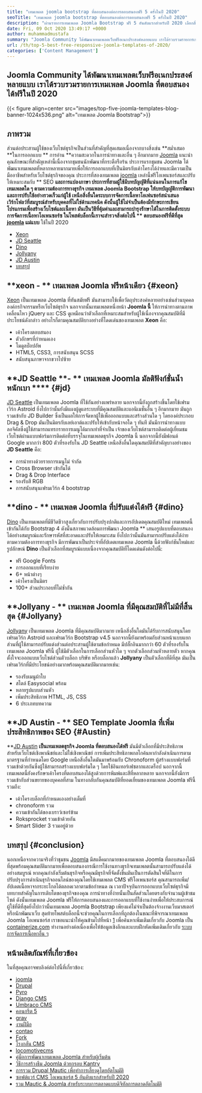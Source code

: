```yaml
---
title: "เทมเพลต joomla bootstrap ที่ตอบสนองต่อการตอบสนองฟรี 5 ครั้งในปี 2020" 
seoTitle: "เทมเพลต joomla bootstrap ที่ตอบสนองต่อการตอบสนองฟรี 5 ครั้งในปี 2020" 
description: "ผ่านรายการเทมเพลต Joomla Bootstrap ฟรี 5 อันดับแรกสำหรับปี 2020 เลือกสิ่งที่ดีที่สุดที่เหมาะกับการออกแบบและประสบการณ์การใช้งานของเว็บไซต์ธุรกิจของคุณ" 
date: Fri, 09 Oct 2020 13:49:17 +0000
author: muhammadmustafa
summary: "Joomla Community ได้พัฒนาเทมเพลตเว็บฟรีอเนกประสงค์หลายแบบ เราได้รวบรวมรายการเทมเพลต Joomla ที่ตอบสนองได้ฟรีในปี 2020" 
url: /th/top-5-best-free-responsive-joomla-templates-of-2020/
categories: ['Content Management']
---
```


## Joomla Community ได้พัฒนาเทมเพลตเว็บฟรีอเนกประสงค์หลายแบบ เราได้รวบรวมรายการเทมเพลต Joomla ที่ตอบสนองได้ฟรีในปี 2020

{{< figure align=center src="images/top-five-joomla-templates-blog-banner-1024x536.png" alt="เทมเพลต Joomla Bootstrap">}}


## ภาพรวม
ส่วนต่อประสานผู้ใช้ของเว็บไซต์ธุรกิจเป็นส่วนที่สำคัญที่สุดเสมอเนื่องจากบางสิ่งเช่น **สม่ำเสมอ  **ในการออกแบบ **  การอ่าน  **ความสะดวกในการนำทางและอื่น ๆ อีกมากมาย [Joomla][1] แนะนำคุณลักษณะที่สำคัญเหล่านี้เนื่องจากชุมชนนักพัฒนาที่กระตือรือร้น ประการแรกชุมชน Joomla ได้พัฒนาเทมเพลตที่หลากหลายมากมายเพื่อให้การออกแบบที่เป็นมิตรกับเค้าโครงได้ง่ายและมีความเป็นมืออาชีพสำหรับเว็บไซต์ธุรกิจของคุณ ประการที่สองเทมเพลต [joomla][1] เหล่านี้ฟรีโอเพนซอร์สและปรับให้เหมาะสมกับ **  SEO  **และการแปลงภาษา ประการที่สามผู้ใช้มีบทบัญญัติที่แน่นอนในการแก้ไขเทมเพลตใด ๆ ตามความต้องการทางธุรกิจ เทมเพลต Joomla Bootstrap ให้บทบัญญัติการพัฒนาและการปรับใช้อย่างรวดเร็วแก่ผู้ใช้ เหนือสิ่งอื่นใดระบบการจัดการเนื้อหาโอเพ่นซอร์สนำเสนอเวิร์กโฟลว์ที่สมบูรณ์สำหรับบุคคลที่ไม่ใช่ด้านเทคนิค ดังนั้นผู้ใช้ไม่จำเป็นต้องมีทักษะการเขียนโปรแกรมเพื่อสร้างเว็บไซต์และเนื้อหา มันเป็นวิธีที่คุ้มค่าและสามารถบำรุงรักษาได้ในการติดตั้งระบบการจัดการเนื้อหาโอเพนซอร์ซ ในโพสต์บล็อกนี้เราจะสำรวจสิ่งต่อไปนี้ **  ตอบสนองฟรีที่ดีที่สุด [joomla][1] แม่แบบ**  ใช้ในปี 2020
  * [Xeon][2]
  * [JD Seattle][3]
  * [Dino][4]
  * [Jollyany][5]
  * [JD Austin][6]
  * [บทสรุป][7]

## **xeon  **- **  เทมเพลต Joomla ฟรีหน้าเดียว** {#xeon}
[Xeon][8] เป็นเทมเพลต Joomla ที่ทันสมัยฟรี มันสามารถใช้เพื่อวัตถุประสงค์หลายอย่างเช่นส่วนบุคคลองค์กรกิจกรรมหรือเว็บไซต์ธุรกิจ นอกจากนั้นเทมเพลตหนึ่งหน้า **Joomla นี้**  ให้การนำทางตามภาพเคลื่อนไหว jQuery และ CSS ดูเหมือนว่าตัวเลือกที่เหมาะสมสำหรับผู้ใช้เนื่องจากคุณสมบัติที่มีประโยชน์ดังกล่าว
อย่างไรก็ตามคุณสมบัติบางอย่างที่โดดเด่นของเทมเพลต **Xeon**  คือ:
  * เค้าโครงตอบสนอง
  * ตัวอักษรที่กำหนดเอง
  * โมดูลป๊อปอัพ
  * HTML5, CSS3, การสนับสนุน SCSS
  * สนับสนุนภาษาจากขวาไปซ้าย

## **JD Seattle  **- **  เทมเพลต Joomla มัลติฟังก์ชั่นน้ำหนักเบา **** {#jd}
[JD Seattle][9] เป็นเทมเพลต Joomla ที่ใช้กันอย่างแพร่หลาย นอกจากนี้ยังถูกสร้างขึ้นโดยใช้เฟรมเวิร์ก Astroid ยิ่งไปกว่านั้นยังมีแผงผู้ดูแลระบบที่มีคุณสมบัติและแอนิเมชั่นอื่น ๆ อีกมากมาย มันถูกรวมเข้ากับ JD Builder ซึ่งเป็นผลให้การจัดหาผู้ใช้เพื่อออกแบบและสร้างส่วนใด ๆ โดยองค์ประกอบ Drag & Drop มันเป็นมิตรกับเลย์เอาต์และปรับให้เข้ากับหน้าจอใด ๆ ทันที มันมีการนำทางแบบลอจิคัลซึ่งผู้ใช้สามารถแทรกรายการเมนูได้มากเท่าที่จำเป็น เจ้าของเว็บไซต์สามารถติดต่อผู้เยี่ยมชมเว็บไซต์ผ่านแบบฟอร์มการติดต่อที่บรรจุในเทมเพลตธุรกิจ Joomla นี้ นอกจากนี้ยังมีฟอนต์ Google มากกว่า 800 ตัวที่รองรับใน JD Seattle
เหนือสิ่งอื่นใดคุณสมบัติที่สำคัญบางอย่างของ **JD Seattle**  คือ:
  * การนำทางด้วยรายการเมนูไม่ จำกัด
  * Cross Browser เข้ากันได้
  * Drag & Drop Interface
  * รองรับสี RGB
  * การสนับสนุนเฟรมเวิร์ก 4 bootstrap

## **dino  **- **  เทมเพลต Joomla ที่ปรับแต่งได้ฟรี** {#dino}
[Dino][10] เป็นเทมเพลตที่มีชีวิตชีวาสูงเกี่ยวกับการปรับปรุงปกติและการอัปเดตคุณสมบัติใหม่ เทมเพลตนี้เข้ากันได้กับ Bootstrap 4 ดังนั้นสภาพแวดล้อมการพัฒนา Joomla ** เสนอรูปแบบที่ตอบสนองได้อย่างสมบูรณ์และรักษารหัสที่สะอาดและปรับให้เหมาะสม ยิ่งไปกว่านั้นมันสามารถปรับแต่งได้ง่ายตามความต้องการทางธุรกิจ มีการพัฒนาเป็นประจำที่อัปเดตเทมเพลต Joomla นี้ด้วยฟังก์ชันใหม่และรูปลักษณ์
**Dino**  เป็นตัวเลือกที่สมบูรณ์แบบเนื่องจากคุณสมบัติที่โดดเด่นดังต่อไปนี้:
  * ฟรี Google Fonts
  * การออกแบบที่เรียบง่าย
  * 6+ หน้าต่างๆ
  * เค้าโครงเป็นมิตร
  * 100+ ส่วนประกอบที่ไม่ซ้ำกัน

## **Jollyany  **- **  เทมเพลต Joomla ที่มีคุณสมบัติที่ไม่มีที่สิ้นสุด** {#Jollyany}
[Jollyany][11] เป็นเทมเพลต Joomla ที่มีคุณสมบัติมากมาย เหนือสิ่งอื่นใดมันได้รับการสนับสนุนโดยเฟรมเวิร์ก Astroid และเฟรมเวิร์ก Bootstrap v4.5 นอกจากนี้ยังมาพร้อมกับส่วนหน้าแบบแยกส่วนที่ผู้ใช้สามารถปรับแต่งส่วนต่อประสานผู้ใช้ตามข้อกำหนด มีปลั๊กอินมากกว่า 60 ตัวที่รองรับในเทมเพลต Joomla ฟรีนี้ ผู้ใช้มีตัวเลือกในการเลือกส่วนหัวใด ๆ จากตัวเลือกส่วนหัวหลายตัว หากคุณตั้งใจจะออกแบบเว็บไซต์ส่วนตัวบล็อก บริษัท หรือบล็อกแล้ว **Jollyany**  เป็นตัวเลือกที่ดีที่สุด
มันเป็นเฟรมเวิร์กที่มีประโยชน์อย่างมากพร้อมคุณสมบัติมากมายเช่น:
  * รองรับเมนูผ้าใบ
  * สไตล์ Easysocial พร้อม
  * หลายรูปแบบส่วนหัว
  * เพิ่มประสิทธิภาพ HTML, JS, CSS
  * 6 ประเภทบทความ

## **JD Austin  **- **  SEO Template Joomla ที่เพิ่มประสิทธิภาพของ SEO** {#Austin}
**[JD Austin][12]  **เป็นเทมเพลตธุรกิจ Joomla ที่ตอบสนองได้ฟรี**   มันมีตัวเลือกที่มีประสิทธิภาพสำหรับเว็บไซต์เชิงพาณิชย์และไม่ใช่เชิงพาณิชย์ การเพิ่มประสิทธิภาพกลไกค้นหากำลังดำเนินการตามมาตรฐานที่กำหนดโดย Google เหนือสิ่งอื่นใดมันมาพร้อมกับ Chronoform ผู้สร้างแบบฟอร์มที่รวมเข้าด้วยกันซึ่งผู้ใช้สามารถสร้างแบบฟอร์มใด ๆ โดยใช้อินเทอร์เฟซลากและดร็อป นอกจากนี้เทมเพลตนี้ยังคงรักษาเค้าโครงที่ตอบสนองได้สูงด้วยการพิมพ์และสีที่หลากหลาย นอกจากนี้ยังมีการรวมเข้ากับส่วนขยายของบุคคลที่สาม
ในทางกลับกันคุณสมบัติที่ยอดเยี่ยมของเทมเพลต Joomla ฟรีนี้รวมถึง:
  * เค้าโครงบล็อกที่กำหนดเองอย่างเต็มที่
  * chronoform รวม
  * ความเข้ากันได้ของเบราว์เซอร์ข้าม
  * Roksprocket รวมเข้าด้วยกัน
  * Smart Slider 3 รวมอยู่ด้วย

## บทสรุป   {#conclusion}
นอกเหนือจากความจริงที่ว่าชุมชน [Joomla][1] มีสแต็คมากมายของเทมเพลต Joomla ที่ตอบสนองได้ดีที่สุดพร้อมคุณสมบัติมากมายเพื่อตอบสนองกรณีการใช้งานทางธุรกิจเทมเพลตนั้นสามารถปรับแต่งได้อย่างสมบูรณ์ หากคุณกำลังเริ่มต้นธุรกิจหรือคุณมีธุรกิจที่จัดตั้งขึ้นมันเป็นการตัดสินใจที่ดีในการปรับปรุงการดำเนินธุรกิจออนไลน์ของคุณโดยใช้เทมเพลต CMS ฟรีโอเพนซอร์ส คุณสามารถเพิ่ม/อัปเดตเนื้อหาจากระยะไกลได้ตลอดเวลาตามข้อกำหนด ณ เวลาปัจจุบันการออกแบบเว็บไซต์ธุรกิจมีบทบาทสำคัญในการเติบโตของธุรกิจของคุณ การนำทางที่ง่ายนั้นเป็นสัดส่วนโดยตรงกับจำนวนผู้เข้าชมไซต์ ดังนั้นเทมเพลต Joomla ฟรีให้การตอบสนองและการออกแบบที่ใช้งานง่ายเพื่อให้ประสบการณ์ผู้ใช้ที่ดีที่สุดยิ่งไปกว่านั้นเทมเพลต Joomla Bootstrap เพียงแค่ไม่จำเป็นต้องจ้างงานเว็บมาสเตอร์หรือนักพัฒนาเว็บ สุดท้ายโพสต์บล็อกนี้จะช่วยคุณในการเลือกที่ถูกต้องในขณะที่พิจารณาเทมเพลต Joomla โอเพนซอร์ส
เราขอแนะนำให้คุณข้ามไปที่หน้า [1][1] เพื่อค้นหาเพิ่มเติมเกี่ยวกับ Joomla เป็น [containerize.com][13] ทำงานอย่างต่อเนื่องเพื่อให้ข้อมูลเชิงลึกและแบบฝึกหัดเพิ่มเติมเกี่ยวกับ [ระบบการจัดการเนื้อหาอื่น ๆ ][14]

## หน้าผลิตภัณฑ์ที่เกี่ยวข้อง
ในที่สุดคุณอาจพบลิงค์ต่อไปนี้ที่เกี่ยวข้อง:
  * [joomla][15]
  * [Drupal][16]
  * [Pyro][17]
  * [Django CMS][18]
  * [Umbraco CMS][19]
  * [คอนกรีต 5][20]
  * [grav][21]
  * [งานฝีมือ][22]
  * [contao][23]
  * [][24][Fork][24]
  * [][24][โรงกลั่น CMS][25]
  * [][24][locomotivecms][26]
  * [คู่มือการพัฒนาเทมเพลต Joomla สำหรับผู้เริ่มต้น][27]
  * [วิธีการสร้างธีม Joomla ด้วยกรอบ Kantry][28]
  * [การรวม Drupal Mautic เพื่อทำการเลี้ยงดูโดยอัตโนมัติ][29]
  * [ซอฟต์แวร์ CMS โอเพนซอร์ส 5 อันดับแรกสำหรับปี 2020][30]
  * [รวม Mautic & Joomla สำหรับระบบการตลาดแบบดิจิทัลการตลาดอัตโนมัติ][31]

  
[1]: https://href.li/?https://products.containerize.com/content-management/joomla
[2]: #xeon
[3]: #jd
[4]: #dino
[5]: #jollyany
[6]: #austin
[7]: #Conclusion
[8]: https://www.joomshaper.com/joomla-templates/xeon
[9]: https://www.joomdev.com/products/templates/jd-seattle-template
[10]: https://www.templaza.com/download/joomla-templates/tz_membership/downloadinfo/222-tz-dino.html
[11]: https://www.templaza.com/download/joomla-templates/tz_membership/downloadinfo/223-tz-jollyany.html
[12]: https://www.joomdev.com/products/templates/jd-austin-template
[13]: https://href.li/?https://www.containerize.com/
[14]: https://href.li/?https://products.containerize.com/content-management
[15]: https://products.containerize.com/content-management/joomla
[16]: https://products.containerize.com/content-management/drupal
[17]: https://products.containerize.com/content-management/pyro
[18]: https://products.containerize.com/content-management/django
[19]: https://products.containerize.com/content-management/umbraco
[20]: https://products.containerize.com/content-management/concrete5
[21]: https://products.containerize.com/content-management/grav
[22]: https://products.containerize.com/content-management/craft
[23]: https://products.containerize.com/content-management/contao
[24]: https://products.containerize.com/content-management/fork
[25]: https://products.containerize.com/content-management/refinery-cms
[26]: https://products.containerize.com/content-management/locomotive-cms
[27]: https://blog.containerize.com/content-management/responsive-joomla-templates-tutorial/
[28]: https://blog.containerize.com/content-management/how-to-create-joomla-theme-joomla-gantry-framework/
[29]: https://blog.containerize.com/content-management/drupal-tutorial-automate-lead-growth-with-drupal-mautic/
[30]: https://blog.containerize.com/content-management/top-5-open-source-content-management-systems-for-2020/
[31]: https://blog.containerize.com/content-management/integrate-mautic-with-joomla-for-marketing-automation/
